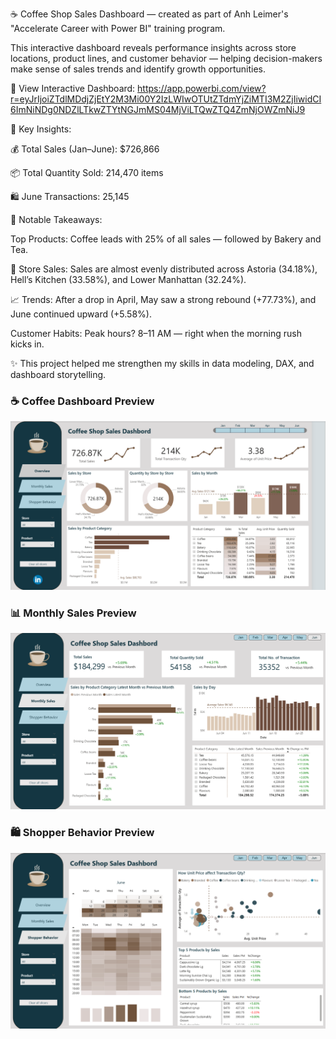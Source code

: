 ☕ Coffee Shop Sales Dashboard — created as part of Anh Leimer's "Accelerate Career with Power BI" training program.

This interactive dashboard reveals performance insights across store locations, product lines, and customer behavior — helping decision-makers make sense of sales trends and identify growth opportunities.

🔗 View Interactive Dashboard: https://app.powerbi.com/view?r=eyJrIjoiZTdlMDdjZjEtY2M3Mi00Y2IzLWIwOTUtZTdmYjZiMTI3M2ZjIiwidCI6ImNiNDg0NDZlLTkwZTYtNGJmMS04MjViLTQwZTQ4ZmNjOWZmNiJ9

📌 Key Insights:

💰 Total Sales (Jan–June): $726,866

📦 Total Quantity Sold: 214,470 items

🛍️ June Transactions: 25,145

🔎 Notable Takeaways:

Top Products: Coffee leads with 25% of all sales — followed by Bakery and Tea.

📍 Store Sales: Sales are almost evenly distributed across Astoria (34.18%), Hell’s Kitchen (33.58%), and Lower Manhattan (32.24%).


📈 Trends: After a drop in April, May saw a strong rebound (+77.73%), and June continued upward (+5.58%).

Customer Habits: Peak hours? 8–11 AM — right when the morning rush kicks in.

✨ This project helped me strengthen my skills in data modeling, DAX, and dashboard storytelling.

### ☕ Coffee Dashboard Preview

![Coffee Sales Dashboard](https://raw.githubusercontent.com/YevgeniyaAga/Power-BI/main/CoffeeSales/assets/Coffee_Dashbord.png)
### 📊 Monthly Sales Preview

![Monthly Sales](https://raw.githubusercontent.com/YevgeniyaAga/Power-BI/main/CoffeeSales/assets/Monthly%20Sales.png)

### 🛍️ Shopper Behavior Preview

![Shopper Behavior](https://raw.githubusercontent.com/YevgeniyaAga/Power-BI/main/CoffeeSales/assets/Shopper%20Behavior.png)
